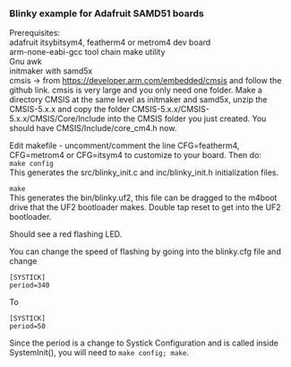 ### Blinky example for Adafruit SAMD51 boards

Prerequisites:  
adafruit itsybitsym4, featherm4 or metrom4 dev board  
arm-none-eabi-gcc tool chain 
make utility  
Gnu awk  
initmaker with samd5x   
cmsis -> from https://developer.arm.com/embedded/cmsis and follow the github link.
cmsis is very large and you only need one folder. Make a directory CMSIS at the same level as initmaker and samd5x, unzip the CMSIS-5.x.x and copy the folder CMSIS-5.x.x/CMSIS-5.x.x/CMSIS/Core/Include into the CMSIS folder you just created. You should have CMSIS/Include/core_cm4.h now. 


Edit makefile - uncomment/comment the line CFG=featherm4, CFG=metrom4 or CFG=itsym4 to customize to your board.
Then do:  
`make config`  
This generates the src/blinky_init.c and inc/blinky_init.h initialization files.  

`make`  
This generates the bin/blinky.uf2, this file can be dragged to the <board>m4boot drive that the UF2 bootloader makes. Double tap reset to get into the UF2 bootloader. 

Should see a red flashing LED. 

You can change the speed of flashing by going into the blinky.cfg file and change  
```
[SYSTICK]
period=340
```
To 
```
[SYSTICK]
period=50
```
Since the period is a change to Systick Configuration and is called inside SystemInit(),
you will need to `make config; make`.


